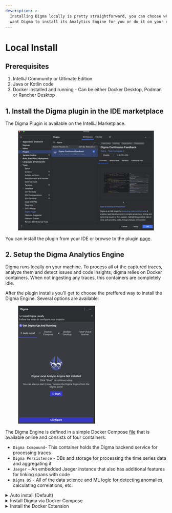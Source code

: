 ```yaml
---
description: >-
  Installing Digma locally is pretty straightforward, you can choose whether you
  want Digma to install its Analytics Engine for you or do it on your own.
---
```


# Local Install

## Prerequisites

1. IntelliJ Community or Ultimate Edition
2. Java or Kotlin code
3. Docker installed and running - Can be either Docker Desktop, Podman or Rancher Desktop&#x20;

## 1. Install the Digma plugin in the IDE marketplace

The Digma Plugin is available on the IntelliJ Marketplace.&#x20;

<figure><img src=".gitbook/assets/image (2) (1).png" alt=""><figcaption></figcaption></figure>

You can install the plugin from your IDE or browse to the plugin [page](https://plugins.jetbrains.com/plugin/19470-digma-continuous-feedback). &#x20;

## 2.  Setup the Digma Analytics Engine

Digma runs locally on your machine. To process all of the captured traces, analyze them and detect issues and code insights, digma relies on Docker containers. When not ingesting any traces, this containers are completely idle.

After the plugin installs you'll get to choose the preffered way to install the Digma Engine.  Several options are available:

<figure><img src=".gitbook/assets/image (5).png" alt="" width="240"><figcaption></figcaption></figure>

The Digma Engine is defined in a simple Docker Compose [file](https://github.com/digma-ai/digma/blob/main/docker/docker-compose.yml) that is available online and consists of four containers:

* `Digma Compound`- This container holds the Digma backend service for processing traces
* `Digma Persistence` - DBs and storage for processing the time series data and aggregating it
* `Jaeger` - An embedded Jaeger instance that also has additional features for linking spans with code
* `Digma DS` - All of the data science and ML logic for detecting anomalies, calculating correlations, etc.

<details>

<summary>Auto install  (Default)</summary>

This is the default option. After installation, the plugin will try to start the Digme Engine containers on your local Docker environment and will offer clear controls to allow you to `Stop` `Start` or `Remove` it.  The benefit of using this approach is that Digma will be able to also update the Engine when a new release becomes available.:&#x20;

![](<.gitbook/assets/image (4).png>)

</details>

<details>

<summary>Install Digma via Docker Compose</summary>

You can simply install Digma yourself using the Docker Compose file.&#x20;

Simply select the `Docker Compose` tab from the onboarding page and follow the instructions to download the Docker Compose file and run it locally.

![](<.gitbook/assets/image (6).png>)

Notice that you can use this method to deploy to other Docker platforms Both Rancher Desktop and Podman support the Docker Compose spec so you can use [Rancher Compose](https://rancher.com/docs/rancher/v1.6/en/cattle/rancher-compose/) or  [Podman Compose ](https://docs.podman.io/en/latest/markdown/podman-compose.1.html)respectively. &#x20;

</details>

<details>

<summary>Install the Docker Extension</summary>

Digma also comes bundled as a Docker Extension. If you're using Docker Desktop you can deploy the Digma Engine this way as well. The benefit is that the Digma Containers will run in their own system space and will not create any confusion with the rest of the containers you're running for your application.

You can install the Digma Extension from the Docker Marketplace or by visiting the [extension page](https://hub.docker.com/extensions/digmaai/digma-docker-extension).&#x20;

</details>
